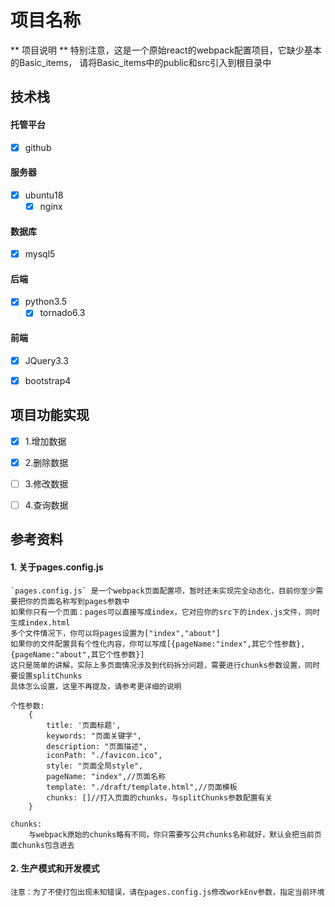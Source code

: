 # 项目名称

** 项目说明 **
特别注意，这是一个原始react的webpack配置项目，它缺少基本的Basic_items，
请将Basic_items中的public和src引入到根目录中


## 技术栈

#### 托管平台

- [x] github

#### 服务器

- [x] ubuntu18
    - [x] nginx

#### 数据库

- [x] mysql5

#### 后端

- [x] python3.5
    - [x] tornado6.3

#### 前端

- [x] JQuery3.3
- [x] bootstrap4


## 项目功能实现

- [x] 1.增加数据
- [x] 2.删除数据
- [ ] 3.修改数据
- [ ] 4.查询数据


## 参考资料

#### 1. 关于pages.config.js

```
`pages.config.js` 是一个webpack页面配置项，暂时还未实现完全动态化，目前你至少需要把你的页面名称写到pages参数中
如果你只有一个页面：pages可以直接写成index，它对应你的src下的index.js文件，同时生成index.html
多个文件情况下，你可以将pages设置为["index","about"]
如果你的文件配置具有个性化内容，你可以写成[{pageName:"index",其它个性参数},{pageName:"about",其它个性参数}]
这只是简单的讲解，实际上多页面情况涉及到代码拆分问题，需要进行chunks参数设置，同时要设置splitChunks
具体怎么设置，这里不再提及，请参考更详细的说明

个性参数:
    {
        title: '页面标题',
        keywords: "页面关键字",
        description: "页面描述",
        iconPath: "./favicon.ico",
        style: "页面全局style",
        pageName: "index",//页面名称
        template: "./draft/template.html",//页面模板
        chunks: []//打入页面的chunks，与splitChunks参数配置有关
    }

chunks:
    与webpack原始的chunks略有不同，你只需要写公共chunks名称就好，默认会把当前页面chunks包含进去
```

#### 2. 生产模式和开发模式

```
注意：为了不使打包出现未知错误，请在pages.config.js修改workEnv参数，指定当前环境
```
